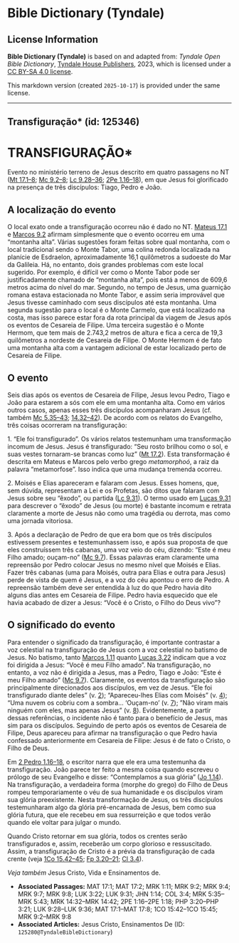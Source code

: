 # Bible Dictionary (Tyndale)

## License Information

**Bible Dictionary (Tyndale)** is based on and adapted from: _Tyndale Open Bible Dictionary_, [Tyndale House Publishers](https://tyndaleopenresources.com/), 2023, which is licensed under a [CC BY-SA 4.0 license](https://creativecommons.org/licenses/by-sa/4.0/legalcode.en).

This markdown version (created `2025-10-17`) is provided under the same license.



--------------------------------

## Transfiguração* (id: 125346)

TRANSFIGURAÇÃO\*
================

Evento no ministério terreno de Jesus descrito em quatro passagens no NT ([Mt 17\.1–8](https://ref.ly/Matt17:1-Matt17:8); [Mc 9\.2–8](https://ref.ly/Mark9:2-Mark9:8); [Lc 9\.28–36](https://ref.ly/Luke9:28-Luke9:36); [2Pe 1\.16–18](https://ref.ly/2Pet1:16-2Pet1:18)), em que Jesus foi glorificado na presença de três discípulos: Tiago, Pedro e João.

A localização do evento
-----------------------

O local exato onde a transfiguração ocorreu não é dado no NT. [Mateus 17\.1](https://ref.ly/Matt17:1) e [Marcos 9\.2](https://ref.ly/Mark9:2) afirmam simplesmente que o evento ocorreu em uma “montanha alta”. Várias sugestões foram feitas sobre qual montanha, com o local tradicional sendo o Monte Tabor, uma colina redonda localizada na planície de Esdraelon, aproximadamente 16,1 quilômetros a sudoeste do Mar da Galileia. Há, no entanto, dois grandes problemas com este local sugerido. Por exemplo, é difícil ver como o Monte Tabor pode ser justificadamente chamado de “montanha alta”, pois está a menos de 609,6 metros acima do nível do mar. Segundo, no tempo de Jesus, uma guarnição romana estava estacionada no Monte Tabor, e assim seria improvável que Jesus tivesse caminhado com seus discípulos até esta montanha. Uma segunda sugestão para o local é o Monte Carmelo, que está localizado na costa, mas isso parece estar fora da rota principal da viagem de Jesus após os eventos de Cesareia de Filipe. Uma terceira sugestão é o Monte Hermom, que tem mais de 2\.743,2 metros de altura e fica a cerca de 19,3 quilômetros a nordeste de Cesareia de Filipe. O Monte Hermom é de fato uma montanha alta com a vantagem adicional de estar localizado perto de Cesareia de Filipe.

O evento
--------

Seis dias após os eventos de Cesareia de Filipe, Jesus levou Pedro, Tiago e João para estarem a sós com ele em uma montanha alta. Como em vários outros casos, apenas esses três discípulos acompanharam Jesus (cf. também [Mc 5\.35–43](https://ref.ly/Mark5:35-Mark5:43); [14\.32–42](https://ref.ly/Mark14:32-Mark14:42)). De acordo com os relatos do Evangelho, três coisas ocorreram na transfiguração:

1\. “Ele foi transfigurado”. Os vários relatos testemunham uma transformação incomum de Jesus. Jesus é transfigurado: “Seu rosto brilhou como o sol, e suas vestes tornaram\-se brancas como luz” ([Mt 17\.2](https://ref.ly/Matt17:2)). Esta transformação é descrita em Mateus e Marcos pelo verbo grego *metamorphoó*, a raiz da palavra “metamorfose”. Isso indica que uma mudança tremenda ocorreu.

2\. Moisés e Elias apareceram e falaram com Jesus. Esses homens, que, sem dúvida, representam a Lei e os Profetas, são ditos que falaram com Jesus sobre seu “êxodo”, ou partida ([Lc 9\.31](https://ref.ly/Luke9:31)). O termo usado em [Lucas 9\.31](https://ref.ly/Luke9:31) para descrever o “êxodo” de Jesus (ou morte) é bastante incomum e retrata claramente a morte de Jesus não como uma tragédia ou derrota, mas como uma jornada vitoriosa.

3\. Após a declaração de Pedro de que era bom que os três discípulos estivessem presentes e testemunhassem isso, e após sua proposta de que eles construíssem três cabanas, uma voz veio do céu, dizendo: “Este é meu Filho amado; ouçam\-no” ([Mc 9\.7](https://ref.ly/Mark9:7)). Essas palavras eram claramente uma repreensão por Pedro colocar Jesus no mesmo nível que Moisés e Elias. Fazer três cabanas (uma para Moisés, outra para Elias e outra para Jesus) perde de vista de quem é Jesus, e a voz do céu apontou o erro de Pedro. A repreensão também deve ser entendida à luz do que Pedro havia dito alguns dias antes em Cesareia de Filipe. Pedro havia esquecido que ele havia acabado de dizer a Jesus: “Você é o Cristo, o Filho do Deus vivo”?

O significado do evento
-----------------------

Para entender o significado da transfiguração, é importante contrastar a voz celestial na transfiguração de Jesus com a voz celestial no batismo de Jesus. No batismo, tanto [Marcos 1\.11](https://ref.ly/Mark1:11) quanto [Lucas 3\.22](https://ref.ly/Luke3:22) indicam que a voz foi dirigida a Jesus: “Você é meu Filho amado”. Na transfiguração, no entanto, a voz não é dirigida a Jesus, mas a Pedro, Tiago e João: “Este é meu Filho amado” ([Mc 9\.7](https://ref.ly/Mark9:7)). Claramente, os eventos da transfiguração são principalmente direcionados aos discípulos, em vez de Jesus. “Ele foi transfigurado diante deles” (v. [2](https://ref.ly/Mark9:2)); “Apareceu\-lhes Elias com Moisés” (v. [4](https://ref.ly/Mark9:4)); “Uma nuvem os cobriu com a sombra… ‘Ouçam\-no’ (v. [7](https://ref.ly/Mark9:7)); ”Não viram mais ninguém com eles, mas apenas Jesus” (v. [8](https://ref.ly/Mark9:8)). Evidentemente, a partir dessas referências, o incidente não é tanto para o benefício de Jesus, mas sim para os discípulos. Seguindo de perto após os eventos de Cesareia de Filipe, Deus apareceu para afirmar na transfiguração o que Pedro havia confessado anteriormente em Cesareia de Filipe: Jesus é de fato o Cristo, o Filho de Deus.

Em [2 Pedro 1\.16–18](https://ref.ly/2Pet1:16-2Pet1:18), o escritor narra que ele era uma testemunha da transfiguração. João parece ter feito a mesma coisa quando escreveu o prólogo de seu Evangelho e disse: “Contemplamos a sua glória” ([Jo 1\.14](https://ref.ly/John1:14)). Na transfiguração, a verdadeira forma (morphe do grego) do Filho de Deus rompeu temporariamente o véu de sua humanidade e os discípulos viram sua glória preexistente. Nesta transformação de Jesus, os três discípulos testemunharam algo da glória pré\-encarnada de Jesus, bem como sua glória futura, que ele recebeu em sua ressurreição e que todos verão quando ele voltar para julgar o mundo.

Quando Cristo retornar em sua glória, todos os crentes serão transfigurados e, assim, receberão um corpo glorioso e ressuscitado. Assim, a transfiguração de Cristo é a prévia da transfiguração de cada crente (veja [1Co 15\.42–45](https://ref.ly/1Cor15:42-1Cor15:45); [Fp 3\.20–21](https://ref.ly/Phil3:20-Phil3:21); [Cl 3\.4](https://ref.ly/Col3:4)).

*Veja também* Jesus Cristo, Vida e Ensinamentos de.

* **Associated Passages:** MAT 17:1; MAT 17:2; MRK 1:11; MRK 9:2; MRK 9:4; MRK 9:7; MRK 9:8; LUK 3:22; LUK 9:31; JHN 1:14; COL 3:4; MRK 5:35–MRK 5:43; MRK 14:32–MRK 14:42; 2PE 1:16–2PE 1:18; PHP 3:20–PHP 3:21; LUK 9:28–LUK 9:36; MAT 17:1–MAT 17:8; 1CO 15:42–1CO 15:45; MRK 9:2–MRK 9:8
* **Associated Articles:** Jesus Cristo, Ensinamentos De (ID: `125280@TyndaleBibleDictionary`)

